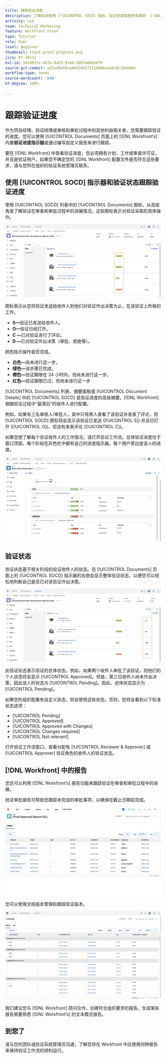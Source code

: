 ```yaml
---
title: 跟踪验证进度
description: 了解如何使用 [!UICONTROL SOCD] 指标、验证进度和报告来跟踪  [!DNL  Workfront] 中的验证进度。
activity: use
team: Technical Marketing
feature: Workfront Proof
type: Tutorial
role: User
level: Beginner
thumbnail: track-proof-progress.png
jira: KT-10111
exl-id: 343483fe-487a-4a23-914d-2807a00630f9
source-git-commit: a25a49e59ca483246271214886ea4dc9c10e8d66
workflow-type: tm+mt
source-wordcount: '640'
ht-degree: 100%

---
```


# 跟踪验证进度

作为项目经理、验证经理或审核和审批过程中的其他利益相关者，您需要跟踪验证的进度。您可以使用 [!UICONTROL Documents] 页面上的 [!DNL Workfront’s] 内置&#x200B;**验证进度指示器**&#x200B;或通过编写自定义报告来进行跟踪。

要在 [!DNL Workfront] 中查看验证进度，您必须拥有计划、工作或审查许可证，并且是验证用户。如果您不确定您的 [!DNL Workfront] 配置文件是否符合这些要求，请与您所在组织的验证系统管理员联系。

## 使用 [!UICONTROL SOCD] 指示器和验证状态跟踪验证进度

使用 [!UICONTROL SOCD] 列表中的 [!UICONTROL Documents] 图标，从高层角度了解验证在审查和审批过程中的进展情况。这些图标表示对验证采取的具体操作。

![[!DNL  Workfront] 项目中 [!UICONTROL Documents] 列表的图像，其中突出显示 [!UICONTROL SOCD] 图标。](assets/manage-proofs-socd.png)

图标表示从您将验证发送给收件人到他们对验证作出决策为止，在该验证上所做的工作。

* **S—**&#x200B;验证已发送给收件人。
* **O—**&#x200B;验证已经打开。
* **C —**&#x200B;已对验证进行了评论。
* **D —**&#x200B;已对验证作出决策（审批、拒绝等）。

颜色指示操作是否完成。

* **白色—**&#x200B;尚未进行这一步。
* **绿色—**&#x200B;该步骤已完成。
* **橙色—**&#x200B;验证期限在 24 小时内，但尚未进行这一步。
* **红色—**&#x200B;验证期限已过，但尚未进行这一步

[!UICONTROL Documents] 列表、摘要面板或 [!UICONTROL Document Details] 中的 [!UICONTROL SOCD] 是验证进度的高级摘要。[!DNL Workfront] 根据验证过程中“最落后”的收件人进行配置。

例如，如果有三名审核人/审批人，其中只有两人查看了该验证并发表了评论，则 [!UICONTROL SOCD] 图标将会显示该验证已发送 ([!UICONTROL S]) 并且已打开 ([!UICONTROL O])，但没有发表评论 ([!UICONTROL C])。

如果您想了解每个验证收件人的工作情况，请打开验证工作流。总体验证进度位于窗口顶部。每个阶段在灰色栏中都有自己的进度指示器。每个用户旁边是该人的进度。

![文档的 [!UICONTROL Proofing Workflow] 部分的图像。](assets/manage-proofs-socd-in-proofing-workflow-window.png)

## 验证状态

验证状态基于相关阶段的验证收件人的状态。在 [!UICONTROL Documents] 页面上的 [!UICONTROL SOCD] 指示器的右侧会显示整体验证状态，以便您可以轻松地判断自己是否已对该验证作出决策。

![[!DNL  Workfront] 项目中 [!UICONTROL Documents] 列表的图像，其中突出显示了总体验证状态。](assets/manage-proofs-overall-status.png)

此验证状态表示验证的总体状态。例如，如果两个收件人审批了该验证，则他们的个人状态将会显示 [!UICONTROL Approved]。但是，第三位收件人尚未作出决策，因此该人的状态为 [!UICONTROL Pending]。因此，总体状态显示为 [!UICONTROL Pending]。

如果您的组织配置有自定义状态，则会使用这些状态。否则，您将会看到以下标准状态选项：

* [!UICONTROL Pending]
* [!UICONTROL Approved]
* [!UICONTROL Approved with Changes]
* [!UICONTROL Changes required]
* [!UICONTROL Not relevant]

打开验证工作流窗口，查看分配有 [!UICONTROL Reviewer & Approver] 或 [!UICONTROL Approver] 验证角色的收件人的验证状态。

## [!DNL Workfront] 中的报告

您还可以利用 [!DNL Workfront’s] 报告功能来跟踪验证在审查和审批过程中的进展。

验证审批报告可帮助您跟踪未完成的审批事项，以确保在截止日期前完成。

![[!DNL  Workfront] 中的验证审批报告的图像。](assets/proof-approval-report.png)

您可以使用文档版本管理和跟踪验证版本。

![[!DNL  Workfront] 中文档版本报告的图像。](assets/document-version-report.png)

我们建议您与 [!DNL Workfront] 顾问合作，创建符合组织要求的报告。生成某些报告需要熟悉 [!DNL Workfront’s] 的文本模式报告。

## 到您了

请与您的团队或验证系统管理员沟通，了解您将在 Workfront 中应使用何种报告来保持验证工作流的顺利运行。

<!--
### Learn more
* Learn to create reports in [!DNL Workfront] with the Basic Report Creation course.
* View progress and status of a proof
* View activity on a proof within [!DNL Workfront]
-->
